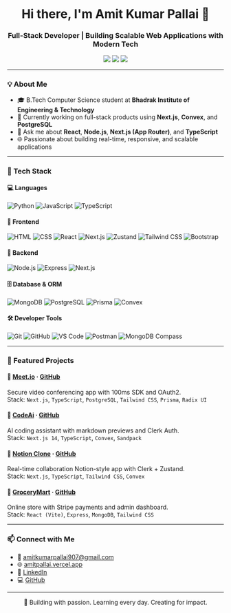 <h1 align="center">Hi there, I'm Amit Kumar Pallai 👋</h1>
<h3 align="center">Full-Stack Developer | Building Scalable Web Applications with Modern Tech</h3>

<p align="center">
  <a href="https://amitpallai.vercel.app" target="_blank"><img src="https://img.shields.io/badge/Portfolio-%23000000.svg?&style=for-the-badge&logo=vercel&logoColor=white" /></a>
  <a href="https://www.linkedin.com/in/amit-kumar-pallai-61a86025a" target="_blank"><img src="https://img.shields.io/badge/LinkedIn-%230077B5.svg?&style=for-the-badge&logo=linkedin&logoColor=white" /></a>
  <a href="https://github.com/Amit6841" target="_blank"><img src="https://img.shields.io/badge/GitHub-%23121011.svg?&style=for-the-badge&logo=github&logoColor=white" /></a>
</p>

---

### 💡 About Me

- 🎓 B.Tech Computer Science student at **Bhadrak Institute of Engineering & Technology**
- 🔭 Currently working on full-stack products using **Next.js**, **Convex**, and **PostgreSQL**
- 💬 Ask me about **React**, **Node.js**, **Next.js (App Router)**, and **TypeScript**
- 🌐 Passionate about building real-time, responsive, and scalable applications

---

### 🚀 Tech Stack

#### 💻 Languages
![Python](https://img.shields.io/badge/Python-3776AB?style=flat-square&logo=python&logoColor=white)
![JavaScript](https://img.shields.io/badge/JavaScript-F7DF1E?style=flat-square&logo=javascript&logoColor=black)
![TypeScript](https://img.shields.io/badge/TypeScript-3178C6?style=flat-square&logo=typescript&logoColor=white)

#### 🎨 Frontend
![HTML](https://img.shields.io/badge/HTML5-E34F26?style=flat-square&logo=html5&logoColor=white)
![CSS](https://img.shields.io/badge/CSS3-1572B6?style=flat-square&logo=css3&logoColor=white)
![React](https://img.shields.io/badge/React-61DAFB?style=flat-square&logo=react&logoColor=black)
![Next.js](https://img.shields.io/badge/Next.js-000?style=flat-square&logo=nextdotjs&logoColor=white)
![Zustand](https://img.shields.io/badge/Zustand-000?style=flat-square)
![Tailwind CSS](https://img.shields.io/badge/TailwindCSS-38B2AC?style=flat-square&logo=tailwind-css&logoColor=white)
![Bootstrap](https://img.shields.io/badge/Bootstrap-7952B3?style=flat-square&logo=bootstrap&logoColor=white)

#### 🧠 Backend
![Node.js](https://img.shields.io/badge/Node.js-339933?style=flat-square&logo=node.js&logoColor=white)
![Express](https://img.shields.io/badge/Express.js-000?style=flat-square&logo=express&logoColor=white)
![Next.js](https://img.shields.io/badge/Next.js-000?style=flat-square&logo=nextdotjs&logoColor=white)

#### 🗄️ Database & ORM
![MongoDB](https://img.shields.io/badge/MongoDB-47A248?style=flat-square&logo=mongodb&logoColor=white)
![PostgreSQL](https://img.shields.io/badge/PostgreSQL-336791?style=flat-square&logo=postgresql&logoColor=white)
![Prisma](https://img.shields.io/badge/Prisma-2D3748?style=flat-square&logo=prisma&logoColor=white)
![Convex](https://img.shields.io/badge/Convex-000?style=flat-square)

#### 🛠️ Developer Tools
![Git](https://img.shields.io/badge/Git-F05032?style=flat-square&logo=git&logoColor=white)
![GitHub](https://img.shields.io/badge/GitHub-181717?style=flat-square&logo=github&logoColor=white)
![VS Code](https://img.shields.io/badge/VS_Code-007ACC?style=flat-square&logo=visual-studio-code&logoColor=white)
![Postman](https://img.shields.io/badge/Postman-FF6C37?style=flat-square&logo=postman&logoColor=white)
![MongoDB Compass](https://img.shields.io/badge/MongoDB_Compass-01EC64?style=flat-square)

---

### 🧩 Featured Projects

#### 🔗 [Meet.io](https://meet-io-six.vercel.app) · [GitHub](https://github.com/Amitpallai/meet.io)  
Secure video conferencing app with 100ms SDK and OAuth2.  
Stack: `Next.js`, `TypeScript`, `PostgreSQL`, `Tailwind CSS`, `Prisma`, `Radix UI`

#### 🤖 [CodeAi](https://code-ai-silk.vercel.app) · [GitHub](https://github.com/Amitpallai/CodeAi)  
AI coding assistant with markdown previews and Clerk Auth.  
Stack: `Next.js 14`, `TypeScript`, `Convex`, `Sandpack`

#### 🧠 [Notion Clone](https://notion-alpha-ten.vercel.app) · [GitHub](https://github.com/Amitpallai/notion)  
Real-time collaboration Notion-style app with Clerk + Zustand.  
Stack: `Next.js`, `TypeScript`, `Tailwind CSS`, `Convex`

#### 🛒 [GroceryMart](https://grocery-mart-npj4.vercel.app) · [GitHub](https://github.com/Amit6841/Grocery-Mart)  
Online store with Stripe payments and admin dashboard.  
Stack: `React (Vite)`, `Express`, `MongoDB`, `Tailwind CSS`

---

### 📫 Connect with Me

- 📧 [amitkumarpallai907@gmail.com](mailto:amitkumarpallai907@gmail.com)  
- 🌐 [amitpallai.vercel.app](https://amitpallai.vercel.app)  
- 💼 [LinkedIn](https://www.linkedin.com/in/amit-kumar-pallai-61a86025a)  
- 💻 [GitHub](https://github.com/Amit6841)

---

<p align="center">🚀 Building with passion. Learning every day. Creating for impact.</p>
